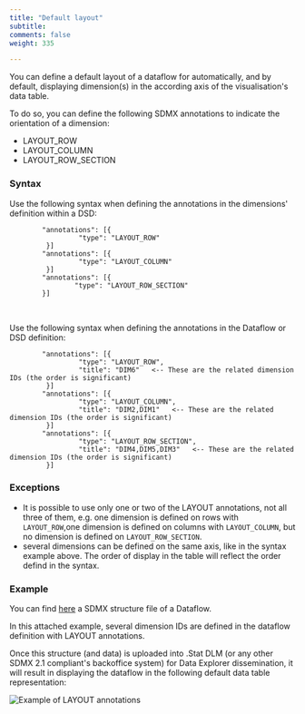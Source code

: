 ```yaml
---
title: "Default layout"
subtitle: 
comments: false
weight: 335

---
```


You can define a default layout of a dataflow for automatically, and by default, displaying dimension(s) in the according axis of the visualisation's data table.  

To do so, you can define the following SDMX annotations to indicate the orientation of a dimension:<br>
* LAYOUT_ROW
* LAYOUT_COLUMN
* LAYOUT_ROW_SECTION

### Syntax

Use the following syntax when defining the annotations in the dimensions' definition within a DSD:

```
        "annotations": [{
                 "type": "LAYOUT_ROW"
         }]
        "annotations": [{
                 "type": "LAYOUT_COLUMN"
         }]
        "annotations": [{
                "type": "LAYOUT_ROW_SECTION"
        }]
```
<br>

Use the following syntax when defining the annotations in the Dataflow or DSD definition:  

```
        "annotations": [{
                 "type": "LAYOUT_ROW",
                 "title": "DIM6"   <-- These are the related dimension IDs (the order is significant)
         }]
        "annotations": [{
                 "type": "LAYOUT_COLUMN",
                 "title": "DIM2,DIM1"   <-- These are the related dimension IDs (the order is significant)
         }]
        "annotations": [{
                 "type": "LAYOUT_ROW_SECTION",
                 "title": "DIM4,DIM5,DIM3"   <-- These are the related dimension IDs (the order is significant)
         }]
```

### Exceptions

* It is possible to use only one or two of the LAYOUT annotations, not all three of them, e.g. one dimension is defined on rows with `LAYOUT_ROW`,one dimension is defined on columns with `LAYOUT_COLUMN`, but no dimension is defined on `LAYOUT_ROW_SECTION`. 
* several dimensions can be defined on the same axis, like in the syntax example above. The order of display in the table will reflect the order defind in the syntax.

### Example
You can find [here](https://gitlab.com/sis-cc/dotstatsuite-documentation/blob/master/content/OECD-AIR_EMISSIONS_DF-1.0.xml) a SDMX structure file of a Dataflow.

In this attached example, several dimension IDs are defined in the dataflow definition with LAYOUT annotations.

Once this structure (and data) is uploaded into .Stat DLM (or any other SDMX 2.1 compliant's backoffice system) for Data Explorer dissemination, it will result in displaying the dataflow in the following default data table representation:<br>

![Example of LAYOUT annotations](/using-dlm/files/LAYOUT.png)
